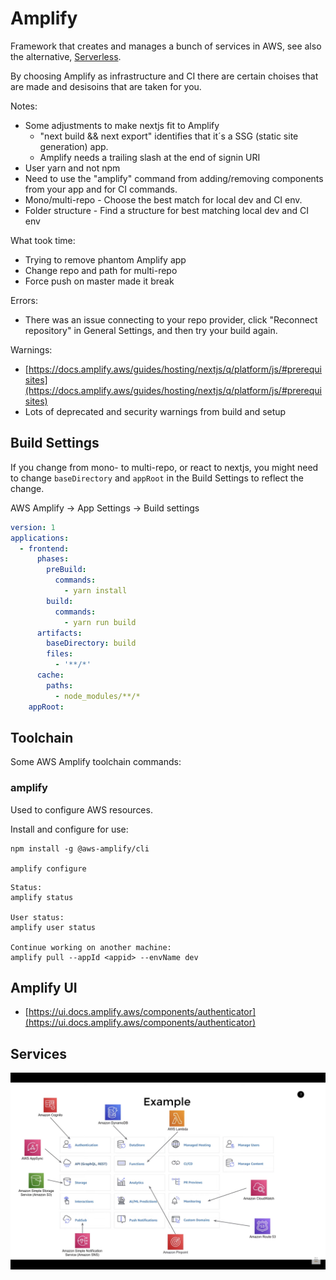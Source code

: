 # Amplify
Framework that creates and manages a bunch of services in AWS, see also the alternative, [Serverless](https://www.serverless.com/).

By choosing Amplify as infrastructure and CI there are certain choises that are made and desisoins that are taken for you.

Notes:
* Some adjustments to make nextjs fit to Amplify
  * "next build && next export" identifies that it´s a SSG (static site generation) app.
  * Amplify needs a trailing slash at the end of signin URI
* User yarn and not npm
* Need to use the "amplify" command from adding/removing components from your app and for CI commands.
* Mono/multi-repo - Choose the best match for local dev and CI env.
* Folder structure - Find a structure for best matching local dev and CI env

What took time:
* Trying to remove phantom Amplify app
* Change repo and path for multi-repo
* Force push on master made it break

Errors:
* There was an issue connecting to your repo provider, click "Reconnect repository" in General Settings, and then try your build again.


Warnings:
* [https://docs.amplify.aws/guides/hosting/nextjs/q/platform/js/#prerequisites](https://docs.amplify.aws/guides/hosting/nextjs/q/platform/js/#prerequisites)
* Lots of deprecated and security warnings from build and setup

## Build Settings
If you change from mono- to multi-repo, or react to nextjs, you might need to change ```baseDirectory``` and ```appRoot``` in the Build Settings to reflect the change.

AWS Amplify -> App Settings -> Build settings
```yaml
version: 1
applications:
  - frontend:
      phases:
        preBuild:
          commands:
            - yarn install
        build:
          commands:
            - yarn run build
      artifacts:
        baseDirectory: build
        files:
          - '**/*'
      cache:
        paths:
          - node_modules/**/*
    appRoot: 
```

## Toolchain
Some AWS Amplify toolchain commands:

### amplify
Used to configure AWS resources.

Install and configure for use:
```
npm install -g @aws-amplify/cli

amplify configure
```

```
Status:
amplify status

User status:
amplify user status

Continue working on another machine:
amplify pull --appId <appid> --envName dev
```

## Amplify UI
* [https://ui.docs.amplify.aws/components/authenticator](https://ui.docs.amplify.aws/components/authenticator)

## Services
![Amplify](amplify.png)

